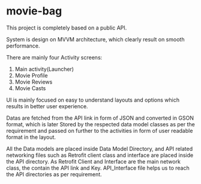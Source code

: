 # movie-bag
This project is completely based on a public API.

System is design on MVVM architecture, which clearly result on smooth performance.

There are mainly four Activity screens:
1. Main activity(Launcher)
2. Movie Profile
3. Movie Reviews
4. Movie Casts

UI is mainly focused on easy to understand layouts and options which results in better user experience.

Datas are fetched from the API link in form of JSON and converted in GSON format, which is later Stored by the respected data model classes as per the requirement and passed on further to the activities in form of user readable format in the layout.

All the Data models are placed inside Data Model Directory, and API related networking files such as Retrofit client class and interface are placed inside the API directory.
As Retrofit Client and Interface are the main network class, the contain the API link and Key.
API_Interface file helps us to reach the API directories as per requirement.
